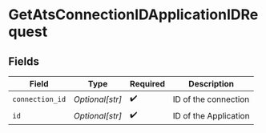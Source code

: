 # GetAtsConnectionIDApplicationIDRequest


## Fields

| Field                 | Type                  | Required              | Description           |
| --------------------- | --------------------- | --------------------- | --------------------- |
| `connection_id`       | *Optional[str]*       | :heavy_check_mark:    | ID of the connection  |
| `id`                  | *Optional[str]*       | :heavy_check_mark:    | ID of the Application |